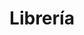 ---
title: "Librería"
url: /providencia/libreria-avenida-manuel-montt/
shop: material de oficina
---